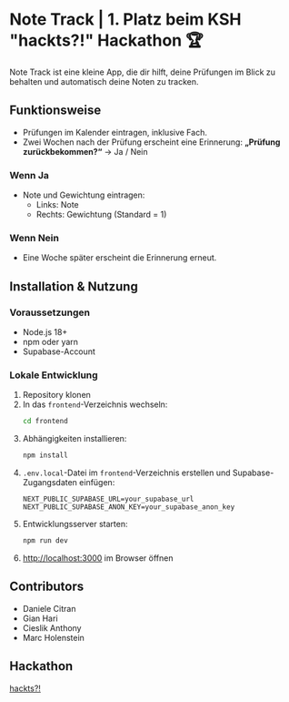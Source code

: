 # Note Track | 1. Platz beim KSH "hackts?!" Hackathon 🏆

Note Track ist eine kleine App, die dir hilft, deine Prüfungen im Blick zu behalten und automatisch deine Noten zu tracken.

## Funktionsweise

* Prüfungen im Kalender eintragen, inklusive Fach.
* Zwei Wochen nach der Prüfung erscheint eine Erinnerung: **„Prüfung zurückbekommen?“** → Ja / Nein

### Wenn Ja

* Note und Gewichtung eintragen:
  * Links: Note
  * Rechts: Gewichtung (Standard = 1)

### Wenn Nein

* Eine Woche später erscheint die Erinnerung erneut.

## Installation & Nutzung

### Voraussetzungen

* Node.js 18+
* npm oder yarn
* Supabase-Account

### Lokale Entwicklung

1. Repository klonen  
2. In das `frontend`-Verzeichnis wechseln:
   ```bash
   cd frontend
   ```
3. Abhängigkeiten installieren:
   ```bash
   npm install
   ```
4. `.env.local`-Datei im `frontend`-Verzeichnis erstellen und Supabase-Zugangsdaten einfügen:
   ```env
   NEXT_PUBLIC_SUPABASE_URL=your_supabase_url
   NEXT_PUBLIC_SUPABASE_ANON_KEY=your_supabase_anon_key
   ```
5. Entwicklungsserver starten:
   ```bash
   npm run dev
   ```
6. [http://localhost:3000](http://localhost:3000) im Browser öffnen

## Contributors

* Daniele Citran  
* Gian Hari  
* Cieslik Anthony  
* Marc Holenstein  

## Hackathon

[hackts?!](https://hackts.ch)
